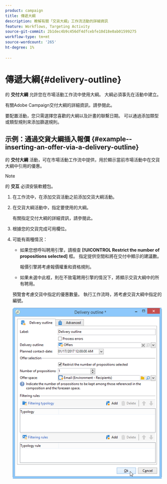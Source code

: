 ```yaml
---
product: campaign
title: 傳遞大綱
description: 瞭解有關「交貨大綱」工作流活動的詳細資訊
feature: Workflows, Targeting Activity
source-git-commit: 2b1dec4b9c456df4dfcebfe10d18e0ab01599275
workflow-type: tm+mt
source-wordcount: '265'
ht-degree: 1%

---
```


# 傳遞大綱{#delivery-outline}



的 **交付大綱** 允許您在市場活動工作流中使用大綱。 大綱必須事先在活動中建立。

有關Adobe Campaign交付大綱的詳細資訊，請參閱此。

要配置活動，您只需選擇您喜歡的大綱以及計畫的聯繫日期。 可以通過添加類型或類型規則來添加篩選規則。

## 示例：通過交貨大綱插入報價 {#example--inserting-an-offer-via-a-delivery-outline}

的 **交付大綱** 活動，可在市場活動工作流中提供，用於顯示當前市場活動中在交貨大綱中引用的優惠。

>[!NOTE]
>
>的 **交互** 必須安裝軟體包。

1. 在工作流中，在添加交貨活動之前添加交貨大綱活動。
1. 在交貨大綱活動中，指定要使用的大綱。

   有關指定交付大綱的詳細資訊，請參閱此。

1. 根據您的交貨完成可用欄位。
1. 可能有兩種情況：

   * 如果您想呼叫聘用引擎，請檢查 **[!UICONTROL Restrict the number of propositions selected]** 框。 指定提供空間和將在交付中顯示的建議數。

      報價引擎將考慮報價權重和資格規則。

   * 如果未選中此框，則在不致電聘用引擎的情況下，將顯示交貨大綱中的所有聘用。

   預覽會考慮交貨中指定的優惠數量。 執行工作流時，將考慮交貨大綱中指定的編號。

   ![](assets/int_compo_offre_wf1.png)
